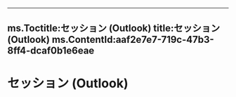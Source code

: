 

---
ms.Toctitle:セッション (Outlook)
title:セッション (Outlook)
ms.ContentId:aaf2e7e7-719c-47b3-8ff4-dcaf0b1e6eae
---
# セッション (Outlook)





